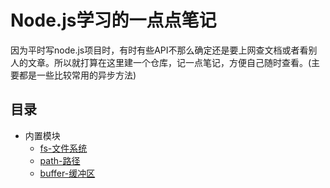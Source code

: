 # Node.js学习的一点点笔记
因为平时写node.js项目时，有时有些API不那么确定还是要上网查文档或者看别人的文章。所以就打算在这里建一个仓库，记一点笔记，方便自己随时查看。(主要都是一些比较常用的异步方法)
## 目录
* 内置模块
  * [fs-文件系统](内置模块/fs.md)
  * [path-路径](内置模块/path.md)
  * [buffer-缓冲区](内置模块/buffer.md)